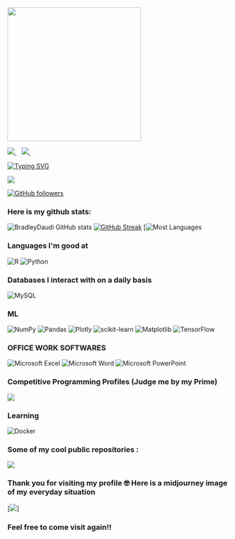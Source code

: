 <div id="header" align="left">
  <img src="https://media.giphy.com/media/dWesBcTLavkZuG35MI/giphy.gif" width="300" length= 400/>
</div>

 <p align="left">
 <a href="https://twitter.com/_____Dau_____">
    <img src="https://img.shields.io/badge/Twitter-1DA1F2?style=for-the-badge&logo=twitter&logoColor=white" />
  </a>&nbsp;&nbsp;
 <a href="https://www.linkedin.com/in/bradley-daudi-aa2ab564/">
    <img src="https://img.shields.io/badge/linkedin-%230077B5.svg?&style=for-the-badge&logo=linkedin&logoColor=white" />
  </a>&nbsp;&nbsp;
 </p>


[![Typing SVG](https://readme-typing-svg.herokuapp.com?font=Architects+Daughter&color=7AF79A&size=30&lines=Hello!+It's+Bradley!;I'm+a+data+analyst...;;And+I'm+a+fun+person;looking+to+contribute;into+yourorganization)](https://git.io/typing-svg)

<img src="https://profile-counter.glitch.me/BradleyDaudi/count.svg">

[![GitHub followers](https://img.shields.io/github/followers/BradleyDaudi.svg?style=social&label=Followers)](https://github.com/BradleyDaudi?tab=followers)

### Here is my github stats:

![BradleyDaudi GitHub stats](https://github-readme-stats.vercel.app/api?username=BradleyDaudi&show_icons=true&theme=radical) 
[![GitHub Streak](https://github-readme-streak-stats.herokuapp.com/?user=BradleyDaudi&theme=radical)](https://git.io/streak-stats) 
[![Most Languages](https://github-readme-stats.anuraghazra1.vercel.app/api/top-langs/?username=BradleyDaudi&theme=dark&hide_border=true&no-bg=true&no-frame=true&langs_count=10)


### Languages I'm good at

![R](https://img.shields.io/badge/r-%23276DC3.svg?style=for-the-badge&logo=r&logoColor=white)
![Python](https://img.shields.io/badge/Python-14354C?style=for-the-badge&logo=python&logoColor=white)

### Databases I interact with on a daily basis
![MySQL](https://img.shields.io/badge/mysql-%2300f.svg?style=for-the-badge&logo=mysql&logoColor=white)
 

### ML
![NumPy](https://img.shields.io/badge/numpy-%23013243.svg?style=for-the-badge&logo=numpy&logoColor=white)
	![Pandas](https://img.shields.io/badge/pandas-%23150458.svg?style=for-the-badge&logo=pandas&logoColor=white)
 ![Plotly](https://img.shields.io/badge/Plotly-%233F4F75.svg?style=for-the-badge&logo=plotly&logoColor=white)
 ![scikit-learn](https://img.shields.io/badge/scikit--learn-%23F7931E.svg?style=for-the-badge&logo=scikit-learn&logoColor=white)
 ![Matplotlib](https://img.shields.io/badge/Matplotlib-%23ffffff.svg?style=for-the-badge&logo=Matplotlib&logoColor=black)
 	![TensorFlow](https://img.shields.io/badge/TensorFlow-%23FF6F00.svg?style=for-the-badge&logo=TensorFlow&logoColor=white)

  ### OFFICE WORK SOFTWARES
  ![Microsoft Excel](https://img.shields.io/badge/Microsoft_Excel-217346?style=for-the-badge&logo=microsoft-excel&logoColor=white)
  ![Microsoft Word](https://img.shields.io/badge/Microsoft_Word-2B579A?style=for-the-badge&logo=microsoft-word&logoColor=white)
  	![Microsoft PowerPoint](https://img.shields.io/badge/Microsoft_PowerPoint-B7472A?style=for-the-badge&logo=microsoft-powerpoint&logoColor=white)
   



### Competitive Programming Profiles (Judge me by my Prime) <!--https://home.aveek.io/GitHub-Profile-Badges/ -->

<a href="https://www.hackerrank.com/Bradohardy?hr_r=1">![](https://img.shields.io/badge/HackerRank-00EA64.svg?style=for-the-badge&logo=HackerRank&logoColor=white)</a>
<br>

<!-- Commenting out the badge code:
<a href="https://catalog-education.oracle.com/pls/certview/sharebadge?id=D8D12FBA8A082AC7BD593582E4FFDB276E881F5955F8BFC1EC7B4BF4A0C12216?hr_r=1">![](https://img.shields.io/badge/Oracle-00FF64.svg?style=for-the-badge&logo=Oracle&logoColor=red)</a>
<br>
-->


### Learning 
![Docker](https://img.shields.io/badge/Docker-2496ED.svg?style=for-the-badge&logo=Docker&logoColor=white)


### Some of my cool public repositories :

<a href="https://github.com/BradleyDaudi/IBM-DATA-ANALYST-CAPSTONE-PROJECT">
  <!-- Change the `github-readme-stats.anuraghazra1.vercel.app` to `github-readme-stats.vercel.app`  -->
  <img align="center" src="https://github-readme-stats.vercel.app/api/pin/?username=BradleyDaudi&repo=IBM-DATA-ANALYST-CAPSTONE-PROJECT&theme=onedark" />
</a>  


### Thank you for visiting my profile 🤓 Here is a midjourney image of my everyday situation 
[![](https://github.com/BradleyDaudi/walleeva2018/blob/main/325166505_1643785179424836_8598779591188349048_n.jpg?raw=true)]
### Feel free to come visit again!!



